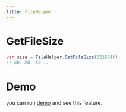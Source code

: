 ```yaml
---
title: FileHelper
---
```


# GetFileSize
```cs
var size = FileHelper.GetFileSize(3216546);
// Gb, MB, Kb...
```
# Demo
you can run [demo](https://github.com/WindowUIOrg/WindowUI) and see this feature.
